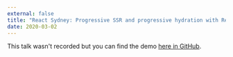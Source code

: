 ```yaml
---
external: false
title: "React Sydney: Progressive SSR and progressive hydration with React"
date: 2020-03-02
---
```


This talk wasn't recorded but you can find the demo [here in GitHub](https://github.com/flexdinesh/progressive-rendering-react).
